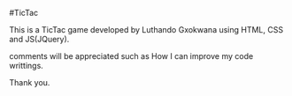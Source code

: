#TicTac

This is a TicTac game developed by Luthando Gxokwana using HTML, CSS and JS(JQuery).

comments will be appreciated such as How I can improve my code writtings.

Thank you.